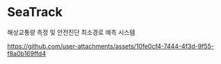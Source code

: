 # SeaTrack
해상교통량 측정 및 안전진단 최소경로 예측 시스템


https://github.com/user-attachments/assets/10fe0cf4-7444-4f3d-9f55-f8a0b169ffd4

